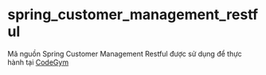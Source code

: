 # spring_customer_management_restful
Mã nguồn Spring Customer Management Restful được sử dụng để thực hành tại [CodeGym](https://codegym.vn)